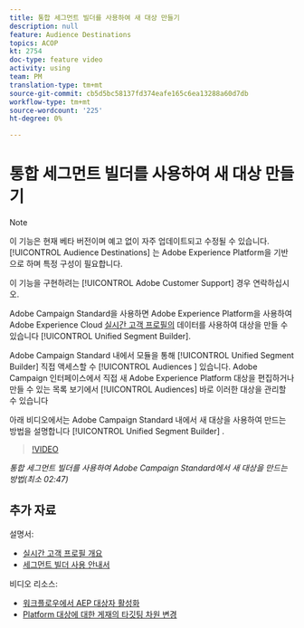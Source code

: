 ```yaml
---
title: 통합 세그먼트 빌더를 사용하여 새 대상 만들기
description: null
feature: Audience Destinations
topics: ACOP
kt: 2754
doc-type: feature video
activity: using
team: PM
translation-type: tm+mt
source-git-commit: cb5d5bc58137fd374eafe165c6ea13288a60d7db
workflow-type: tm+mt
source-wordcount: '225'
ht-degree: 0%

---
```



# 통합 세그먼트 빌더를 사용하여 새 대상 만들기

>[!NOTE]
>
>이 기능은 현재 베타 버전이며 예고 없이 자주 업데이트되고 수정될 수 있습니다. [!UICONTROL Audience Destinations] 는 Adobe Experience Platform을 기반으로 하며 특정 구성이 필요합니다.
>
>이 기능을 구현하려는 [!UICONTROL Adobe Customer Support] 경우 연락하십시오.

Adobe Campaign Standard을 사용하면 Adobe Experience Platform을 사용하여 Adobe Experience Cloud [실시간 고객 프로필의](https://docs.adobe.com/content/help/en/platform-learn/tutorials/profiles/understanding-the-real-time-customer-profile.html) 데이터를 사용하여 대상을 만들 수 있습니다 [!UICONTROL Unified Segment Builder].

Adobe Campaign Standard 내에서 모듈을 통해 [!UICONTROL Unified Segment Builder] 직접 액세스할 수 [!UICONTROL Audiences ] 있습니다. Adobe Campaign 인터페이스에서 직접 새 Adobe Experience Platform 대상을 편집하거나 만들 수 있는 목록 보기에서 [!UICONTROL Audiences] 바로 이러한 대상을 관리할 수 있습니다

아래 비디오에서는 Adobe Campaign Standard 내에서 새 대상을 사용하여 만드는 방법을 설명합니다 [!UICONTROL Unified Segment Builder] .

>[!VIDEO](https://video.tv.adobe.com/v/27638?quality=12)

*통합 세그먼트 빌더를 사용하여 Adobe Campaign Standard에서 새 대상을 만드는 방법(최소 02:47)*

## 추가 자료

설명서:

* [실시간 고객 프로필 개요](https://www.adobe.io/apis/experienceplatform/home/profile-identity-segmentation/profile-identity-segmentation-services.html#!api-specification/markdown/narrative/technical_overview/unified_profile_architectural_overview/unified_profile_architectural_overview.md)
* [세그먼트 빌더 사용 안내서](https://www.adobe.io/apis/experienceplatform/home/profile-identity-segmentation/profile-identity-segmentation-services.html#!api-specification/markdown/narrative/technical_overview/segmentation/segment-builder-guide.md)

비디오 리소스:

* [워크플로우에서 AEP 대상자 활성화](/help/profiles-and-audiences/audience-destinations/activating-aep-audiences.md)
* [Platform 대상에 대한 게재의 타깃팅 차원 변경](/help/profiles-and-audiences/audience-destinations/changing-targeting-dimension.md)
